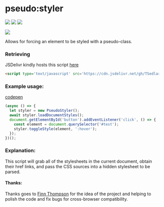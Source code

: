 # pseudo:styler

[![](https://img.shields.io/github/license/mashape/apistatus.svg)](LICENSE)
[![](https://img.shields.io/badge/donate-patreon-orange.svg)](https://www.patreon.com/bePatron?c=954360)
[![](https://img.shields.io/badge/donate-paypal-blue.svg)](https://paypal.me/TSedlar)

[![](https://data.jsdelivr.com/v1/package/gh/TSedlar/pseudo-styler/badge)](https://www.jsdelivr.com/package/gh/TSedlar/pseudo-styler)

Allows for forcing an element to be styled with a pseudo-class.

### Retrieving

JSDelivr kindly hosts this script [here](https://www.jsdelivr.com/package/gh/TSedlar/pseudo-styler)

```html
<script type='text/javascript' src='https://cdn.jsdelivr.net/gh/TSedlar/pseudo-styler@1.0.4/pseudostyler.js'>
```

### Example usage:

[codepen](https://codepen.io/tsedlar/pen/EGrBqm)

```javascript
(async () => {
  let styler = new PseudoStyler();
  await styler.loadDocumentStyles();
  document.getElementById('button').addEventListener('click', () => {
    const element = document.querySelector('#test');
    styler.toggleStyle(element, ':hover');
  });
})();
```

### Explanation:
This script will grab all of the stylesheets in the current document, obtain their href links, and pass the CSS sources into a hidden stylesheet to be parsed.

#### Thanks:

Thanks goes to [Finn Thompson](https://github.com/FThompson) for the idea of the project and helping to polish the code and fix bugs for cross-browser compatibility.
